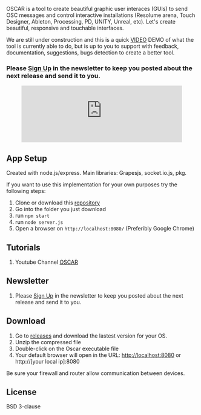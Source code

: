 OSCAR is a tool to create beautiful graphic user interaces (GUIs) to send OSC messages and control interactive installations (Resolume arena, Touch Designer, Ableton, Processing, PD, UNITY, Unreal, etc).
Let's create beautiful, responsive and touchable interfaces.

We are still under construction and this is a quick <a href="https://www.youtube.com/watch?v=ZcW8zBWRLf0" target="_blank">VIDEO</a> DEMO of what the tool is currently able to do, but is up to you to support with feedback, documentation, suggestions, bugs detection to create a better tool.

### Please [Sign Up](https://forms.gle/1pGiDJDh3jur8Tq68) in the newsletter to keep you posted about the next release and send it to you.

<figure class="video_container">
  <iframe src="https://www.youtube.com/embed/qzUnwvPMT2k" width="100%" frameborder="0" allowfullscreen="true"> </iframe>
</figure>

## App Setup

Created with node.js/express. Main libraries: Grapesjs, socket.io.js, pkg.

If you want to use this implementation for your own purposes try the following steps:

  1. Clone or download this [repository](https://github.com/trafalmejo/OSCAR/)
  2. Go into the folder you just download
  3. run `npm start`
  4. run `node server.js`
  5. Open a browser on `http://localhost:8080/` (Preferibly Google Chrome)

## Tutorials

  1. Youtube Channel [OSCAR](https://www.youtube.com/channel/UCyIxOoajn_4Nj8Mjz2k-3qA)

## Newsletter

  1. Please [Sign Up](https://forms.gle/1pGiDJDh3jur8Tq68) in the newsletter to keep you posted about the next release and send it to you.

## Download

  1. Go to [releases](https://github.com/trafalmejo/OSCAR/releases) and download the lastest version for your OS.
  2. Unzip the compressed file
  3. Double-click on the Oscar executable file
  4. Your default browser will open in the URL: [http://localhost:8080](http://localhost:8080) or http://[your local ip]:8080

Be sure your firewall and router allow communication between devices.

## License

BSD 3-clause